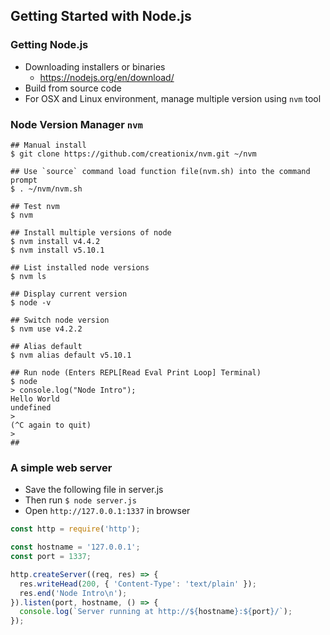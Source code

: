 ## Getting Started with Node.js

### Getting Node.js
- Downloading installers or binaries
  - https://nodejs.org/en/download/
- Build from source code
- For OSX and Linux environment, manage multiple version using `nvm` tool

### Node Version Manager `nvm`
```shell
## Manual install
$ git clone https://github.com/creationix/nvm.git ~/nvm

## Use `source` command load function file(nvm.sh) into the command prompt
$ . ~/nvm/nvm.sh

## Test nvm
$ nvm

## Install multiple versions of node
$ nvm install v4.4.2
$ nvm install v5.10.1

## List installed node versions
$ nvm ls

## Display current version
$ node -v

## Switch node version
$ nvm use v4.2.2

## Alias default
$ nvm alias default v5.10.1

## Run node (Enters REPL[Read Eval Print Loop] Terminal)
$ node
> console.log("Node Intro");
Hello World
undefined
>
(^C again to quit)
>
##
```

### A simple web server
- Save the following file in server.js
- Then run `$ node server.js`
- Open `http://127.0.0.1:1337` in browser

```js
const http = require('http');

const hostname = '127.0.0.1';
const port = 1337;

http.createServer((req, res) => {
  res.writeHead(200, { 'Content-Type': 'text/plain' });
  res.end('Node Intro\n');
}).listen(port, hostname, () => {
  console.log(`Server running at http://${hostname}:${port}/`);
});
```
